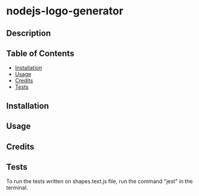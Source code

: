 # nodejs-logo-generator

## Description



## Table of Contents

- [Installation](#installation)
- [Usage](#usage)
- [Credits](#credits)
- [Tests](#tests)

## Installation



## Usage




## Credits




## Tests

To run the tests written on shapes.text.js file, run the command "jest" in the terminal.